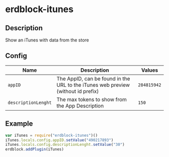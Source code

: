 # erdblock-itunes

## Description
Show an iTunes with data from the store


## Config
| Name           | Description  | Values |
| -------------- | ------------- | ----- |
| `appID`          | The AppID, can be found in the URL to the iTunes web preview (without id prefix) | `284815942` |
| `descriptionLenght` | The max tokens to show from the App Description | `150` |


## Example
````javascript
var iTunes = require("erdblock-itunes")()
iTunes.locals.config.appID.setValue("490217893")
iTunes.locals.config.descriptionLenght.setValue("30")
erdblock.addPlugin(iTunes)
````
